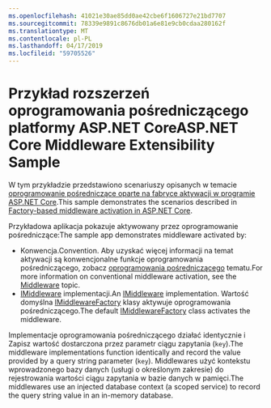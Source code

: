 ```yaml
---
ms.openlocfilehash: 41021e30ae85dd0ae42cbe6f1606727e21bd7707
ms.sourcegitcommit: 78339e9891c8676db01a6e81e9cb0cdaa280162f
ms.translationtype: MT
ms.contentlocale: pl-PL
ms.lasthandoff: 04/17/2019
ms.locfileid: "59705526"
---
```

# <a name="aspnet-core-middleware-extensibility-sample"></a><span data-ttu-id="393c3-101">Przykład rozszerzeń oprogramowania pośredniczącego platformy ASP.NET Core</span><span class="sxs-lookup"><span data-stu-id="393c3-101">ASP.NET Core Middleware Extensibility Sample</span></span>

<span data-ttu-id="393c3-102">W tym przykładzie przedstawiono scenariuszy opisanych w temacie [oprogramowanie pośredniczące oparte na fabryce aktywacji w programie ASP.NET Core](https://docs.microsoft.com/aspnet/core/fundamentals/middleware/middleware-extensibility).</span><span class="sxs-lookup"><span data-stu-id="393c3-102">This sample demonstrates the scenarios described in [Factory-based middleware activation in ASP.NET Core](https://docs.microsoft.com/aspnet/core/fundamentals/middleware/middleware-extensibility).</span></span>

<span data-ttu-id="393c3-103">Przykładowa aplikacja pokazuje aktywowany przez oprogramowanie pośredniczące:</span><span class="sxs-lookup"><span data-stu-id="393c3-103">The sample app demonstrates middleware activated by:</span></span>

* <span data-ttu-id="393c3-104">Konwencja.</span><span class="sxs-lookup"><span data-stu-id="393c3-104">Convention.</span></span> <span data-ttu-id="393c3-105">Aby uzyskać więcej informacji na temat aktywacji są konwencjonalne funkcje oprogramowania pośredniczącego, zobacz [oprogramowania pośredniczącego](https://docs.microsoft.com/aspnet/core/fundamentals/middleware/) tematu.</span><span class="sxs-lookup"><span data-stu-id="393c3-105">For more information on conventional middleware activation, see the [Middleware](https://docs.microsoft.com/aspnet/core/fundamentals/middleware/) topic.</span></span>
* <span data-ttu-id="393c3-106">[IMiddleware](https://docs.microsoft.com/dotnet/api/microsoft.aspnetcore.http.imiddleware) implementacji.</span><span class="sxs-lookup"><span data-stu-id="393c3-106">An [IMiddleware](https://docs.microsoft.com/dotnet/api/microsoft.aspnetcore.http.imiddleware) implementation.</span></span> <span data-ttu-id="393c3-107">Wartość domyślna [IMiddlewareFactory](https://docs.microsoft.com/dotnet/api/microsoft.aspnetcore.http.imiddlewarefactory) klasy aktywuje oprogramowania pośredniczącego.</span><span class="sxs-lookup"><span data-stu-id="393c3-107">The default [IMiddlewareFactory](https://docs.microsoft.com/dotnet/api/microsoft.aspnetcore.http.imiddlewarefactory) class activates the middleware.</span></span>

<span data-ttu-id="393c3-108">Implementacje oprogramowania pośredniczącego działać identycznie i Zapisz wartość dostarczona przez parametr ciągu zapytania (`key`).</span><span class="sxs-lookup"><span data-stu-id="393c3-108">The middleware implementations function identically and record the value provided by a query string parameter (`key`).</span></span> <span data-ttu-id="393c3-109">Middlewares użyć kontekstu wprowadzonego bazy danych (usługi o określonym zakresie) do rejestrowania wartości ciągu zapytania w bazie danych w pamięci.</span><span class="sxs-lookup"><span data-stu-id="393c3-109">The middlewares use an injected database context (a scoped service) to record the query string value in an in-memory database.</span></span>
